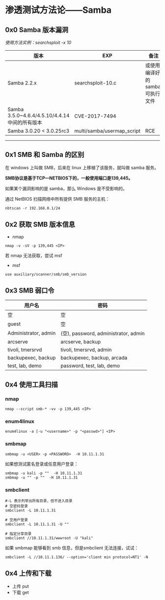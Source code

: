 # 渗透测试方法论——Samba

## 0x0 Samba 版本漏洞

*使用方法实例：searchsploit -x 10*

| 版本            | EXP                 | 备注                   |
|---------------|---------------------|----------------------|
| Samba 2\.2\.x | searchsploit\-10\.c | 或使用编译好的 sambal 可执行文件 |
| Samba 3.5.0~4.6.4/4.5.10/4.4.14中间的所有版本 | CVE-2017-7494  |                      |
| Samba 3.0.20 < 3.0.25rc3  |  multi/samba/usermap_script   |           RCE          |




---

## 0x1 SMB 和 Samba 的区别

在 windows 上叫做 SMB，后来在 linux 上移植了该服务，就叫做 samba 服务。

**SMB协议是基于TCP—NETBIOS下的，一般使用端口是139,445。**

如果某个漏洞影响的是 samba，那么 Windows 是不受影响的。

通过 NetBIOS 扫描网络中所有提供 SMB 服务的主机：

```
nbtscan -r 192.168.0.1/24
```

## 0x2 获取 SMB 版本信息
- nmap

```
nmap -v -sV -p 139,445 <IP>
```

若 nmap 无法获取，尝试 msf

- msf

```
use auxiliary/scanner/smb/smb_version
```


## 0x3 SMB 弱口令

| 用户名                   | 密码                                   |
|----------------------|---------------------------------------|
| 空                   | 空                                     |
| guest                | 空                                     |
| Administrator, admin | \(空\), password, administrator, admin |
| arcserve             | arcserve, backup                      |
| tivoli, tmersrvd     | tivoli, tmersrvd, admin               |
| backupexec, backup   | backupexec, backup, arcada            |
| test, lab, demo      | password, test, lab, demo             |

## 0x4 使用工具扫描

### nmap

```
nmap --script smb-* -vv -p 139,445 <IP>
```

### enum4linux 

```
enum4linux -a [-u "<username>" -p "<passwd>"] <IP>
```

### smbmap

```
smbmap -u <USER> -p <PASSWORD>  -H 10.11.1.31
```
如果想测试匿名登录或任意用户登录：
```
smbmap -u kali -p ""  -H 10.11.1.31
smbmap -u "" -p ""  -H 10.11.1.31
```
### smbclient
```
#-L 表示列举出所有目录，但不进入目录
# 空密码登录
smbclient -L 10.11.1.31 

# 空用户登录
smbclient -L 10.11.1.31 -U ""

# 指定分享目录
smbclient //10.11.1.31/wwwroot -U "kali"
```
如果 smbmap 能够看到 smb 信息，但是smbclient 无法连接，试试：
```
smbclient -L //10.11.1.136/ --option='client min protocol=NT1' -N
```

## 0x4 上传和下载

- 上传 put
- 下载 get
